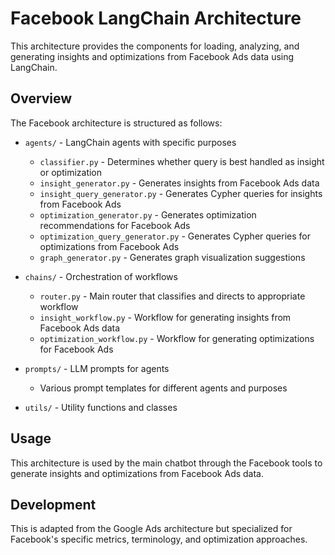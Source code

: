# Facebook LangChain Architecture

This architecture provides the components for loading, analyzing, and generating insights and optimizations from Facebook Ads data using LangChain.

## Overview

The Facebook architecture is structured as follows:

- `agents/` - LangChain agents with specific purposes
  - `classifier.py` - Determines whether query is best handled as insight or optimization
  - `insight_generator.py` - Generates insights from Facebook Ads data
  - `insight_query_generator.py` - Generates Cypher queries for insights from Facebook Ads
  - `optimization_generator.py` - Generates optimization recommendations for Facebook Ads
  - `optimization_query_generator.py` - Generates Cypher queries for optimizations from Facebook Ads
  - `graph_generator.py` - Generates graph visualization suggestions

- `chains/` - Orchestration of workflows
  - `router.py` - Main router that classifies and directs to appropriate workflow
  - `insight_workflow.py` - Workflow for generating insights from Facebook Ads data
  - `optimization_workflow.py` - Workflow for generating optimizations for Facebook Ads

- `prompts/` - LLM prompts for agents
  - Various prompt templates for different agents and purposes

- `utils/` - Utility functions and classes

## Usage

This architecture is used by the main chatbot through the Facebook tools to generate insights and optimizations from Facebook Ads data.

## Development

This is adapted from the Google Ads architecture but specialized for Facebook's specific metrics, terminology, and optimization approaches.
